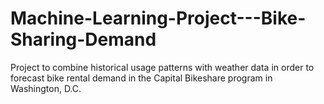 # Machine-Learning-Project---Bike-Sharing-Demand
Project to combine historical usage patterns with weather data in order to forecast bike rental demand in the Capital Bikeshare program in Washington, D.C.
